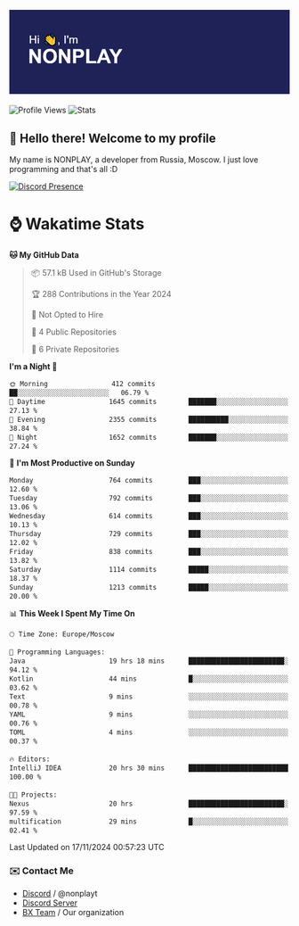 ![Discord Presence](./header.png)
<br></br>
![Profile Views](https://komarev.com/ghpvc/?username=NONPLAYT&color=blue&style=for-the-badge)
![Stats](https://img.shields.io/badge/0%25-OPTIMIZED-orange?style=for-the-badge)


## :wave: Hello there! Welcome to my profile

My name is NONPLAY, a developer from Russia, Moscow. I just love programming and that's all :D

[![Discord Presence](https://lanyard.cnrad.dev/api/597087584090587177?showDisplayName=true)](https://discord.com/users/597087584090587177) 

# ⌚ Wakatime Stats

<!--START_SECTION:waka-->
**🐱 My GitHub Data** 

> 📦 57.1 kB Used in GitHub's Storage 
 > 
> 🏆 288 Contributions in the Year 2024
 > 
> 🚫 Not Opted to Hire
 > 
> 📜 4 Public Repositories 
 > 
> 🔑 6 Private Repositories 
 > 
**I'm a Night 🦉** 

```text
🌞 Morning                412 commits         ██░░░░░░░░░░░░░░░░░░░░░░░   06.79 % 
🌆 Daytime                1645 commits        ███████░░░░░░░░░░░░░░░░░░   27.13 % 
🌃 Evening                2355 commits        ██████████░░░░░░░░░░░░░░░   38.84 % 
🌙 Night                  1652 commits        ███████░░░░░░░░░░░░░░░░░░   27.24 % 
```
📅 **I'm Most Productive on Sunday** 

```text
Monday                   764 commits         ███░░░░░░░░░░░░░░░░░░░░░░   12.60 % 
Tuesday                  792 commits         ███░░░░░░░░░░░░░░░░░░░░░░   13.06 % 
Wednesday                614 commits         ███░░░░░░░░░░░░░░░░░░░░░░   10.13 % 
Thursday                 729 commits         ███░░░░░░░░░░░░░░░░░░░░░░   12.02 % 
Friday                   838 commits         ███░░░░░░░░░░░░░░░░░░░░░░   13.82 % 
Saturday                 1114 commits        █████░░░░░░░░░░░░░░░░░░░░   18.37 % 
Sunday                   1213 commits        █████░░░░░░░░░░░░░░░░░░░░   20.00 % 
```


📊 **This Week I Spent My Time On** 

```text
🕑︎ Time Zone: Europe/Moscow

💬 Programming Languages: 
Java                     19 hrs 18 mins      ████████████████████████░   94.12 % 
Kotlin                   44 mins             █░░░░░░░░░░░░░░░░░░░░░░░░   03.62 % 
Text                     9 mins              ░░░░░░░░░░░░░░░░░░░░░░░░░   00.78 % 
YAML                     9 mins              ░░░░░░░░░░░░░░░░░░░░░░░░░   00.76 % 
TOML                     4 mins              ░░░░░░░░░░░░░░░░░░░░░░░░░   00.37 % 

🔥 Editors: 
IntelliJ IDEA            20 hrs 30 mins      █████████████████████████   100.00 % 

🐱‍💻 Projects: 
Nexus                    20 hrs              ████████████████████████░   97.59 % 
multification            29 mins             █░░░░░░░░░░░░░░░░░░░░░░░░   02.41 % 
```


 Last Updated on 17/11/2024 00:57:23 UTC
<!--END_SECTION:waka-->

### ✉️ Contact Me

- [Discord](https://discord.com/users/597087584090587177) / @nonplayt
- [Discord Server](https://discord.gg/p7cxhw7E2M)
- [BX Team](https://github.com/BX-Team) / Our organization

